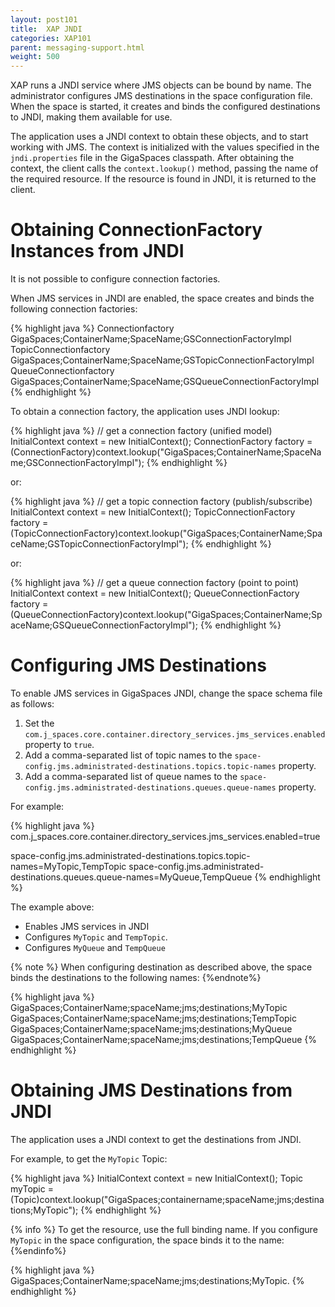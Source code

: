 ```yaml
---
layout: post101
title:  XAP JNDI
categories: XAP101
parent: messaging-support.html
weight: 500
---
```




XAP runs a JNDI service where JMS objects can be bound by name. The administrator configures JMS destinations in the space configuration file. When the space is started, it creates and binds the configured destinations to JNDI, making them available for use.

The application uses a JNDI context to obtain these objects, and to start working with JMS. The context is initialized with the values specified in the `jndi.properties` file in the GigaSpaces classpath. After obtaining the context, the client calls the `context.lookup()` method, passing the name of the required resource. If the resource is found in JNDI, it is returned to the client.

# Obtaining ConnectionFactory Instances from JNDI

It is not possible to configure connection factories.

When JMS services in JNDI are enabled, the space creates and binds the following connection factories:

{% highlight java %}
Connectionfactory           GigaSpaces;ContainerName;SpaceName;GSConnectionFactoryImpl
TopicConnectionfactory      GigaSpaces;ContainerName;SpaceName;GSTopicConnectionFactoryImpl
QueueConnectionfactory      GigaSpaces;ContainerName;SpaceName;GSQueueConnectionFactoryImpl
{% endhighlight %}

To obtain a connection factory, the application uses JNDI lookup:

{% highlight java %}
// get a connection factory (unified model)
InitialContext context = new InitialContext();
ConnectionFactory factory = (ConnectionFactory)context.lookup("GigaSpaces;ContainerName;SpaceName;GSConnectionFactoryImpl");
{% endhighlight %}

or:

{% highlight java %}
// get a topic connection factory (publish/subscribe)
InitialContext context = new InitialContext();
TopicConnectionFactory factory = (TopicConnectionFactory)context.lookup("GigaSpaces;ContainerName;SpaceName;GSTopicConnectionFactoryImpl");
{% endhighlight %}

or:

{% highlight java %}
// get a queue connection factory (point to point)
InitialContext context = new InitialContext();
QueueConnectionFactory factory = (QueueConnectionFactory)context.lookup("GigaSpaces;ContainerName;SpaceName;GSQueueConnectionFactoryImpl");
{% endhighlight %}

# Configuring JMS Destinations

To enable JMS services in GigaSpaces JNDI, change the space schema file as follows:

1. Set the `com.j_spaces.core.container.directory_services.jms_services.enabled` property to `true`.
1. Add a comma-separated list of topic names to the `space-config.jms.administrated-destinations.topics.topic-names` property.
1. Add a comma-separated list of queue names to the `space-config.jms.administrated-destinations.queues.queue-names` property.

For example:

{% highlight java %}
com.j_spaces.core.container.directory_services.jms_services.enabled=true

space-config.jms.administrated-destinations.topics.topic-names=MyTopic,TempTopic
space-config.jms.administrated-destinations.queues.queue-names=MyQueue,TempQueue
{% endhighlight %}

The example above:

- Enables JMS services in JNDI
- Configures `MyTopic` and `TempTopic`.
- Configures `MyQueue` and `TempQueue`

{% note %}
When configuring destination as described above, the space binds the destinations to the following names:
{%endnote%}

{% highlight java %}
GigaSpaces;ContainerName;spaceName;jms;destinations;MyTopic
GigaSpaces;ContainerName;spaceName;jms;destinations;TempTopic
GigaSpaces;ContainerName;spaceName;jms;destinations;MyQueue
GigaSpaces;ContainerName;spaceName;jms;destinations;TempQueue
{% endhighlight %}

# Obtaining JMS Destinations from JNDI

The application uses a JNDI context to get the destinations from JNDI.

For example, to get the `MyTopic` Topic:

{% highlight java %}
InitialContext context = new InitialContext();
Topic myTopic = (Topic)context.lookup("GigaSpaces;containername;spaceName;jms;destinations;MyTopic");
{% endhighlight %}

{% info %}
To get the resource, use the full binding name. If you configure `MyTopic` in the space configuration, the space binds it to the name:
{%endinfo%}

{% highlight java %}
GigaSpaces;ContainerName;spaceName;jms;destinations;MyTopic.
{% endhighlight %}
